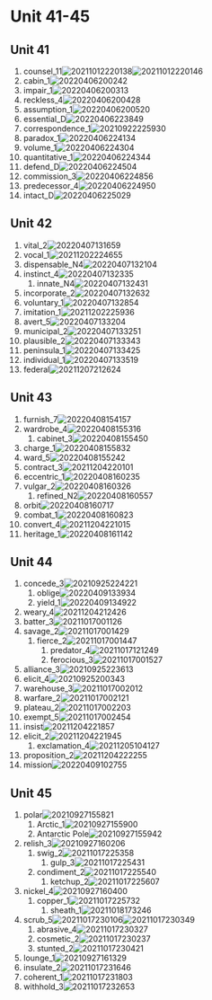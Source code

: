 # Unit 41-45

## Unit 41

1. counsel_11![20211012220138](https://raw.githubusercontent.com/Logible/Image/main/note_image/20211012220138.png)![20211012220146](https://raw.githubusercontent.com/Logible/Image/main/note_image/20211012220146.png)
2. cabin_1![20220406200242](https://raw.githubusercontent.com/Logible/Image/main/note_image/20220406200242.png)
3. impair_1![20220406200313](https://raw.githubusercontent.com/Logible/Image/main/note_image/20220406200313.png)
4. reckless_4![20220406200428](https://raw.githubusercontent.com/Logible/Image/main/note_image/20220406200428.png)
5. assumption_1![20220406200520](https://raw.githubusercontent.com/Logible/Image/main/note_image/20220406200520.png)
6. essential_D![20220406223849](https://raw.githubusercontent.com/Logible/Image/main/note_image/20220406223849.png)
7. correspondence_1![20210922225930](https://raw.githubusercontent.com/Logible/Image/main/note_image/20210922225930.png)
8. paradox_1![20220406224134](https://raw.githubusercontent.com/Logible/Image/main/note_image/20220406224134.png)
9. volume_1![20220406224304](https://raw.githubusercontent.com/Logible/Image/main/note_image/20220406224304.png)
10. quantitative_1![20220406224344](https://raw.githubusercontent.com/Logible/Image/main/note_image/20220406224344.png)
11. defend_D![20220406224504](https://raw.githubusercontent.com/Logible/Image/main/note_image/20220406224504.png)
12. commission_3![20220406224856](https://raw.githubusercontent.com/Logible/Image/main/note_image/20220406224856.png)
13. predecessor_4![20220406224950](https://raw.githubusercontent.com/Logible/Image/main/note_image/20220406224950.png)
14. intact_D![20220406225029](https://raw.githubusercontent.com/Logible/Image/main/note_image/20220406225029.png)

## Unit 42

1. vital_2![20220407131659](https://raw.githubusercontent.com/Logible/Image/main/note_image/20220407131659.png)
2. vocal_1![20211202224655](https://raw.githubusercontent.com/Logible/Image/main/note_image/20211202224655.png)
3. dispensable_N4![20220407132104](https://raw.githubusercontent.com/Logible/Image/main/note_image/20220407132104.png)
4. instinct_4![20220407132335](https://raw.githubusercontent.com/Logible/Image/main/note_image/20220407132335.png)
    1. innate_N4![20220407132431](https://raw.githubusercontent.com/Logible/Image/main/note_image/20220407132431.png)
5. incorporate_2![20220407132632](https://raw.githubusercontent.com/Logible/Image/main/note_image/20220407132632.png)
6. voluntary_1![20220407132854](https://raw.githubusercontent.com/Logible/Image/main/note_image/20220407132854.png)
7. imitation_1![20211202225936](https://raw.githubusercontent.com/Logible/Image/main/note_image/20211202225936.png)
8. avert_5![20220407133204](https://raw.githubusercontent.com/Logible/Image/main/note_image/20220407133204.png)
9. municipal_2![20220407133251](https://raw.githubusercontent.com/Logible/Image/main/note_image/20220407133251.png)
10. plausible_2![20220407133343](https://raw.githubusercontent.com/Logible/Image/main/note_image/20220407133343.png)
11. peninsula_1![20220407133425](https://raw.githubusercontent.com/Logible/Image/main/note_image/20220407133425.png)
12. individual_1![20220407133519](https://raw.githubusercontent.com/Logible/Image/main/note_image/20220407133519.png)
13. federal![20211207212624](https://raw.githubusercontent.com/Logible/Image/main/note_image/20211207212624.png)

## Unit 43

1. furnish_7![20220408154157](https://raw.githubusercontent.com/Logible/Image/main/note_image/20220408154157.png)
2. wardrobe_4![20220408155316](https://raw.githubusercontent.com/Logible/Image/main/note_image/20220408155316.png)
    1. cabinet_3![20220408155450](https://raw.githubusercontent.com/Logible/Image/main/note_image/20220408155450.png)
3. charge_1![20220408155832](https://raw.githubusercontent.com/Logible/Image/main/note_image/20220408155832.png)
4. ward_5![20220408155242](https://raw.githubusercontent.com/Logible/Image/main/note_image/20220408155242.png)
5. contract_3![20211204220101](https://raw.githubusercontent.com/Logible/Image/main/note_image/20211204220101.png)
6. eccentric_1![20220408160235](https://raw.githubusercontent.com/Logible/Image/main/note_image/20220408160235.png)
7. vulgar_2![20220408160326](https://raw.githubusercontent.com/Logible/Image/main/note_image/20220408160326.png)
    1. refined_N2![20220408160557](https://raw.githubusercontent.com/Logible/Image/main/note_image/20220408160557.png)
8. orbit![20220408160717](https://raw.githubusercontent.com/Logible/Image/main/note_image/20220408160717.png)
9. combat_1![20220408160823](https://raw.githubusercontent.com/Logible/Image/main/note_image/20220408160823.png)
10. convert_4![20211204221015](https://raw.githubusercontent.com/Logible/Image/main/note_image/20211204221015.png)
11. heritage_1![20220408161142](https://raw.githubusercontent.com/Logible/Image/main/note_image/20220408161142.png)

## Unit 44

1. concede_3![20210925224221](https://raw.githubusercontent.com/Logible/Image/main/note_image/20210925224221.png)
   1. oblige![20220409133934](https://raw.githubusercontent.com/Logible/Image/main/note_image/20220409133934.png)
   2. yield_1![20220409134922](https://raw.githubusercontent.com/Logible/Image/main/note_image/20220409134922.png)
2. weary_4![20211204212426](https://raw.githubusercontent.com/Logible/Image/main/note_image/20211204212426.png)
3. batter_3![20211017001126](https://raw.githubusercontent.com/Logible/Image/main/note_image/20211017001126.png)
4. savage_2![20211017001429](https://raw.githubusercontent.com/Logible/Image/main/note_image/20211017001429.png)
    1. fierce_2![20211017001447](https://raw.githubusercontent.com/Logible/Image/main/note_image/20211017001447.png)
       1. predator_4![20211017121249](https://raw.githubusercontent.com/Logible/Image/main/note_image/20211017121249.png)
       2. ferocious_3![20211017001527](https://raw.githubusercontent.com/Logible/Image/main/note_image/20211017001527.png)
5. alliance_3![20210925223613](https://raw.githubusercontent.com/Logible/Image/main/note_image/20210925223613.png)
6. elicit_4![20210925200343](https://raw.githubusercontent.com/Logible/Image/main/note_image/20210925200343.png)
7. warehouse_3![20211017002012](https://raw.githubusercontent.com/Logible/Image/main/note_image/20211017002012.png)
8. warfare_2![20211017002121](https://raw.githubusercontent.com/Logible/Image/main/note_image/20211017002121.png)
9. plateau_2![20211017002203](https://raw.githubusercontent.com/Logible/Image/main/note_image/20211017002203.png)
10. exempt_5![20211017002454](https://raw.githubusercontent.com/Logible/Image/main/note_image/20211017002454.png)
11. insist![20211204221857](https://raw.githubusercontent.com/Logible/Image/main/note_image/20211204221857.png)
12. elicit_2![20211204221945](https://raw.githubusercontent.com/Logible/Image/main/note_image/20211204221945.png)
    1. exclamation_4![20211205104127](https://raw.githubusercontent.com/Logible/Image/main/note_image/20211205104127.png)
13. proposition_2![20211204222255](https://raw.githubusercontent.com/Logible/Image/main/note_image/20211204222255.png)
14. mission![20220409102755](https://raw.githubusercontent.com/Logible/Image/main/note_image/20220409102755.png)

## Unit 45

1. polar![20210927155821](https://raw.githubusercontent.com/Logible/Image/main/note_image/20210927155821.png)
    1. Arctic_1![20210927155900](https://raw.githubusercontent.com/Logible/Image/main/note_image/20210927155900.png)
    2. Antarctic Pole![20210927155942](https://raw.githubusercontent.com/Logible/Image/main/note_image/20210927155942.png)
2. relish_3![20210927160206](https://raw.githubusercontent.com/Logible/Image/main/note_image/20210927160206.png)
    1. swig_2![20211017225358](https://raw.githubusercontent.com/Logible/Image/main/note_image/20211017225358.png)
       1. gulp_3![20211017225431](https://raw.githubusercontent.com/Logible/Image/main/note_image/20211017225431.png)
    2. condiment_2![20211017225540](https://raw.githubusercontent.com/Logible/Image/main/note_image/20211017225540.png)
       1. ketchup_2![20211017225607](https://raw.githubusercontent.com/Logible/Image/main/note_image/20211017225607.png)
3. nickel_4![20210927160400](https://raw.githubusercontent.com/Logible/Image/main/note_image/20210927160400.png)
    1. copper_1![20211017225732](https://raw.githubusercontent.com/Logible/Image/main/note_image/20211017225732.png)
       1. sheath_1![20211018173246](https://raw.githubusercontent.com/Logible/Image/main/note_image/20211018173246.png)
4. scrub_5![20211017230106](https://raw.githubusercontent.com/Logible/Image/main/note_image/20211017230106.png)![20211017230349](https://raw.githubusercontent.com/Logible/Image/main/note_image/20211017230349.png)
    1. abrasive_4![20211017230327](https://raw.githubusercontent.com/Logible/Image/main/note_image/20211017230327.png)
    2. cosmetic_2![20211017230237](https://raw.githubusercontent.com/Logible/Image/main/note_image/20211017230237.png)
    3. stunted_2![20211017230421](https://raw.githubusercontent.com/Logible/Image/main/note_image/20211017230421.png)
5. lounge_1![20210927161329](https://raw.githubusercontent.com/Logible/Image/main/note_image/20210927161329.png)
6. insulate_2![20211017231646](https://raw.githubusercontent.com/Logible/Image/main/note_image/20211017231646.png)
7. coherent_1![20211017231803](https://raw.githubusercontent.com/Logible/Image/main/note_image/20211017231803.png)
8. withhold_3![20211017232653](https://raw.githubusercontent.com/Logible/Image/main/note_image/20211017232653.png)
